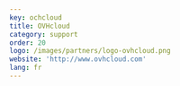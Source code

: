 ```yaml
---
key: ochcloud
title: OVHcloud
category: support
order: 20
logo: /images/partners/logo-ovhcloud.png
website: 'http://www.ovhcloud.com'
lang: fr
---
```

